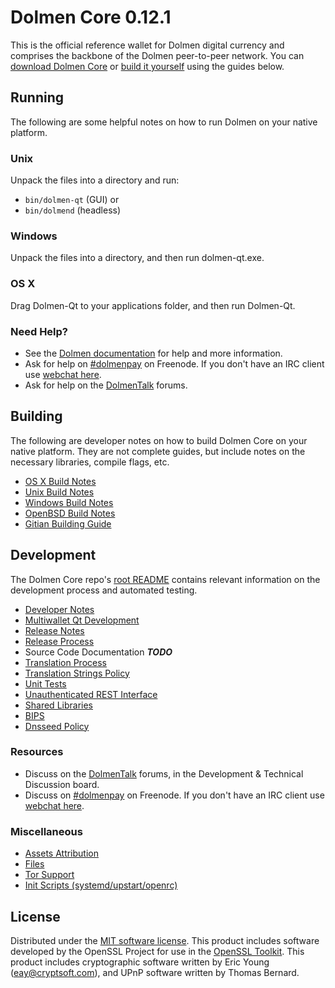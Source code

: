 Dolmen Core 0.12.1
=====================

This is the official reference wallet for Dolmen digital currency and comprises the backbone of the Dolmen peer-to-peer network. You can [download Dolmen Core](https://www.dolmen.org/downloads/) or [build it yourself](#building) using the guides below.

Running
---------------------
The following are some helpful notes on how to run Dolmen on your native platform.

### Unix

Unpack the files into a directory and run:

- `bin/dolmen-qt` (GUI) or
- `bin/dolmend` (headless)

### Windows

Unpack the files into a directory, and then run dolmen-qt.exe.

### OS X

Drag Dolmen-Qt to your applications folder, and then run Dolmen-Qt.

### Need Help?

* See the [Dolmen documentation](https://dolmenpay.atlassian.net/wiki/display/DOC)
for help and more information.
* Ask for help on [#dolmenpay](http://webchat.freenode.net?channels=dolmenpay) on Freenode. If you don't have an IRC client use [webchat here](http://webchat.freenode.net?channels=dolmenpay).
* Ask for help on the [DolmenTalk](https://dolmentalk.org/) forums.

Building
---------------------
The following are developer notes on how to build Dolmen Core on your native platform. They are not complete guides, but include notes on the necessary libraries, compile flags, etc.

- [OS X Build Notes](build-osx.md)
- [Unix Build Notes](build-unix.md)
- [Windows Build Notes](build-windows.md)
- [OpenBSD Build Notes](build-openbsd.md)
- [Gitian Building Guide](gitian-building.md)

Development
---------------------
The Dolmen Core repo's [root README](/README.md) contains relevant information on the development process and automated testing.

- [Developer Notes](developer-notes.md)
- [Multiwallet Qt Development](multiwallet-qt.md)
- [Release Notes](release-notes.md)
- [Release Process](release-process.md)
- Source Code Documentation ***TODO***
- [Translation Process](translation_process.md)
- [Translation Strings Policy](translation_strings_policy.md)
- [Unit Tests](unit-tests.md)
- [Unauthenticated REST Interface](REST-interface.md)
- [Shared Libraries](shared-libraries.md)
- [BIPS](bips.md)
- [Dnsseed Policy](dnsseed-policy.md)

### Resources
* Discuss on the [DolmenTalk](https://dolmentalk.org/) forums, in the Development & Technical Discussion board.
* Discuss on [#dolmenpay](http://webchat.freenode.net/?channels=dolmenpay) on Freenode. If you don't have an IRC client use [webchat here](http://webchat.freenode.net/?channels=dolmenpay).

### Miscellaneous
- [Assets Attribution](assets-attribution.md)
- [Files](files.md)
- [Tor Support](tor.md)
- [Init Scripts (systemd/upstart/openrc)](init.md)

License
---------------------
Distributed under the [MIT software license](http://www.opensource.org/licenses/mit-license.php).
This product includes software developed by the OpenSSL Project for use in the [OpenSSL Toolkit](https://www.openssl.org/). This product includes
cryptographic software written by Eric Young ([eay@cryptsoft.com](mailto:eay@cryptsoft.com)), and UPnP software written by Thomas Bernard.
